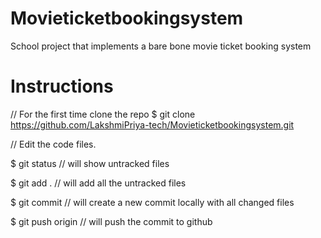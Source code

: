 # Movieticketbookingsystem
School project that implements a bare bone movie ticket booking system

# Instructions
// For the first time clone the repo
$ git clone https://github.com/LakshmiPriya-tech/Movieticketbookingsystem.git

// Edit the code files.

$ git status // will show untracked files

$ git add . // will add all the untracked files

$ git commit // will create a new commit locally with all changed files

$ git push origin // will push the commit to github
